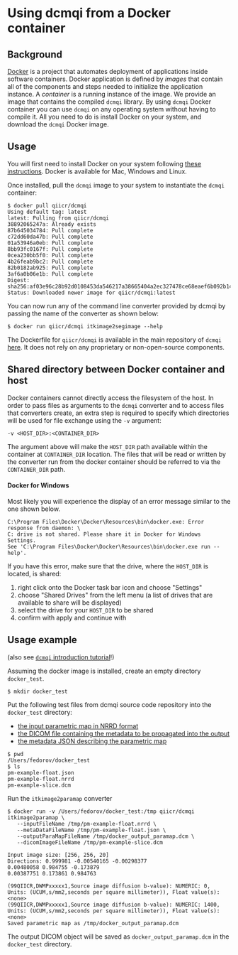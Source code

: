 # Using dcmqi from a Docker container

## Background

[Docker](http://docker.com) is a project that automates deployment of applications inside software containers. Docker 
application is defined by _images_ that contain all of the components and steps needed to initialize the application instance. A _container_ is a running instance of the image. We provide an image that contains the compiled `dcmqi` library. By using `dcmqi` Docker container you can use `dcmqi` on any operating system without having to compile it. All you need to do is install Docker on your system, and download the `dcmqi` Docker image.

## Usage

You will first need to install Docker on your system following [these instructions](https://www.docker.com/products/overview). Docker is available for Mac, Windows and Linux.

Once installed, pull the `dcmqi` image to your system to instantiate the `dcmqi` container:

```
$ docker pull qiicr/dcmqi
Using default tag: latest
latest: Pulling from qiicr/dcmqi
38892065247a: Already exists
87b645034784: Pull complete
c72dd60da47b: Pull complete
01a53946a0eb: Pull complete
8bb93fc0167f: Pull complete
0cea230bb5f0: Pull complete
4b26feab9bc2: Pull complete
82b0182ab925: Pull complete
3af6a0b06e1b: Pull complete
Digest: sha256:af03e96c28b92d0108453da546217a38665404a2ec327478ce68eaef6b092b14
Status: Downloaded newer image for qiicr/dcmqi:latest
```

You can now run any of the command line converter provided by dcmqi by passing the name of the converter as shown below:

```
$ docker run qiicr/dcmqi itkimage2segimage --help
```

The Dockerfile for `qiicr/dcmqi` is available in the main repository of `dcmqi` [here](https://github.com/QIICR/dcmqi/blob/master/Dockerfile). It does not rely on any proprietary or non-open-source components. 

## Shared directory between Docker container and host

Docker containers cannot directly access the filesystem of the host. In order to pass files as arguments to the `dcmqi` converter and to access files that converters create, an extra step is required to specify which directories will be used for file exchange using the `-v` argument:

```
-v <HOST_DIR>:<CONTAINER_DIR>
```

The argument above will make the `HOST_DIR` path available within the container at `CONTAINER_DIR` location. The files that will be read or written by the converter run from the docker container should be referred to via the `CONTAINER_DIR` path.

#### Docker for Windows
Most likely you will experience the display of an error message similar to the one shown below. 
```
C:\Program Files\Docker\Docker\Resources\bin\docker.exe: Error response from daemon: \ 
C: drive is not shared. Please share it in Docker for Windows Settings.
See 'C:\Program Files\Docker\Docker\Resources\bin\docker.exe run --help'.
```

If you have this error, make sure that the drive, where the `HOST_DIR` is located, is shared:

1. right click onto the Docker task bar icon and choose "Settings" 
2. choose "Shared Drives" from the left menu (a list of drives that are available to share will be displayed)
3. select the drive for your `HOST_DIR` to be shared
4. confirm with apply and continue with 

## Usage example

(also see [`dcmqi` introduction tutorial](http://qiicr.org/dcmqi-guide/tutorials/intro.html)!)

Assuming the docker image is installed, create an empty directory `docker_test`.

```
$ mkdir docker_test
```

Put the following test files from dcmqi source code repository into the `docker_test` directory: 
* [the input parametric map in NRRD format](https://github.com/QIICR/dcmqi/raw/master/data/paramaps/pm-example-float.nrrd)
* [the DICOM file containing the metadata to be propagated into the output](https://github.com/QIICR/dcmqi/blob/master/data/paramaps/pm-example-slice.dcm)
* [the metadata JSON describing the parametric map](https://github.com/QIICR/dcmqi/blob/master/doc/examples/pm-example-float.json)

```
$ pwd
/Users/fedorov/docker_test
$ ls
pm-example-float.json     
pm-example-float.nrrd     
pm-example-slice.dcm
```

Run the `itkimage2paramap` converter

```
$ docker run -v /Users/fedorov/docker_test:/tmp qiicr/dcmqi itkimage2paramap \ 
   --inputFileName /tmp/pm-example-float.nrrd \
   --metaDataFileName /tmp/pm-example-float.json \
   --outputParaMapFileName /tmp/docker_output_paramap.dcm \
   --dicomImageFileName /tmp/pm-example-slice.dcm
   
Input image size: [256, 256, 20]
Directions: 0.999981 -0.00540165 -0.00298377
0.00480058 0.984755 -0.173879
0.00387751 0.173861 0.984763

(99QIICR,DWMPxxxxx1,Source image diffusion b-value): NUMERIC: 0, Units: (UCUM,s/mm2,seconds per square millimeter)), Float value(s): <none>
(99QIICR,DWMPxxxxx1,Source image diffusion b-value): NUMERIC: 1400, Units: (UCUM,s/mm2,seconds per square millimeter)), Float value(s): <none>
Saved parametric map as /tmp/docker_output_paramap.dcm
```

The output DICOM object will be saved as `docker_output_paramap.dcm` in the `docker_test` directory.



